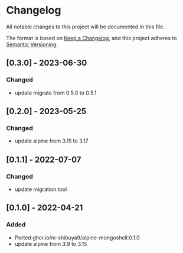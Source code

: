 # Changelog

All notable changes to this project will be documented in this file.

The format is based on [Keep a Changelog](https://keepachangelog.com/en/1.0.0/),
and this project adheres to [Semantic Versioning](https://semver.org/spec/v2.0.0.html).

## [0.3.0] - 2023-06-30

### Changed

- update migrate from 0.5.0 to 0.5.1

## [0.2.0] - 2023-05-25

### Changed

- update alpine from 3.15 to 3.17

## [0.1.1] - 2022-07-07

### Changed

- update migration tool

## [0.1.0] - 2022-04-21

### Added

- Ported ghcr.io/m-shibuya9/alpine-mongoshell:0.1.0
- update alpine from 3.9 to 3.15
